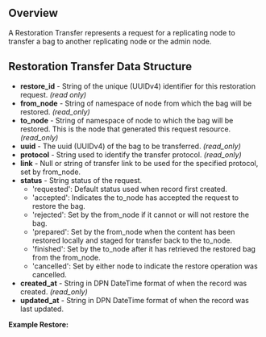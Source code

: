 ## Overview

A Restoration Transfer represents a request for a replicating node to transfer a bag to another replicating node or the admin node.

## Restoration Transfer Data Structure

* **restore_id** - String of the unique (UUIDv4) identifier for this restoration request. _(read only)_
* **from_node** - String of namespace of node from which the bag will be restored. _(read_only)_
* **to_node** - String of namespace of node to which the bag will be restored. This is the node that generated this request resource. _(read_only)_
* **uuid** - The uuid (UUIDv4) of the bag to be transferred. _(read_only)_
* **protocol** - String used to identify the transfer protocol. _(read_only)_
* **link** - Null or string of transfer link to be used for the specified protocol, set by from_node.
* **status** - String status of the request.
    * 'requested':  Default status used when record first created.
    * 'accepted':  Indicates the to_node has accepted the request to restore the bag.
    * 'rejected':  Set by the from_node if it cannot or will not restore the bag.
    * 'prepared':  Set by the from_node when the content has been restored locally and staged for transfer back to the to_node. 
    * 'finished':  Set by the to_node after it has retrieved the restored bag from the from_node.
    * 'cancelled':  Set by either node to indicate the restore operation was cancelled.
* **created_at** - String in DPN DateTime format of when the record was created. _(read_only)_
* **updated_at** - String in DPN DateTime format of when the record was last updated.

**Example Restore:**

